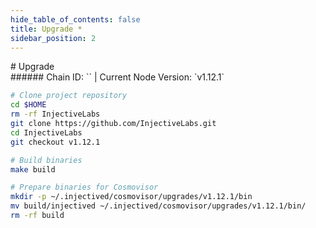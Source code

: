 ```yaml
---
hide_table_of_contents: false
title: Upgrade *
sidebar_position: 2
---
```


<div class="h1-with-icon icon-injective">
# Upgrade
</div>
###### Chain ID: `` | Current Node Version: `v1.12.1`

```bash
# Clone project repository
cd $HOME
rm -rf InjectiveLabs
git clone https://github.com/InjectiveLabs.git
cd InjectiveLabs
git checkout v1.12.1

# Build binaries
make build

# Prepare binaries for Cosmovisor
mkdir -p ~/.injectived/cosmovisor/upgrades/v1.12.1/bin
mv build/injectived ~/.injectived/cosmovisor/upgrades/v1.12.1/bin/
rm -rf build
```